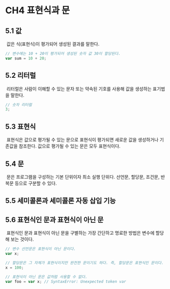 # CH4 표현식과 문

## 5.1 값

&nbsp;값은 식(표현식)이 평가되어 생성된 결과를 말한다.

```javascript
// 변수에는 10 + 20이 평가되어 생성된 숫자 값 30이 할당된다.
var sum = 10 + 20;
```

## 5.2 리터럴

&nbsp;리터럴은 사람이 이해할 수 있는 문자 또는 약속된 기호를 사용해 값을 생성하는 표기법을 말한다.

```javascript
// 숫자 리터럴
3;
```

## 5.3 표현식

&nbsp;표현식은 값으로 평가될 수 있는 문으로 표현식이 평가되면 새로운 값을 생성하거나 기존값을 참조한다. 값으로 평가될 수 있는 문은 모두 표현식이다.

## 5.4 문

&nbsp;문은 프로그램을 구성하는 기본 단위이자 최소 실행 단위다. 선언문, 할당문, 조건문, 반복문 등으로 구분할 수 있다.

## 5.5 세미콜론과 세미콜론 자동 삽입 기능

## 5.6 표현식인 문과 표현식이 아닌 문

&nbsp;표현식인 문과 표현식이 아닌 문을 구별하는 가장 간단하고 명료한 방법은 변수에 할당해 보는 것이다.

```javascript
// 변수 선언문은 표현식이 아닌 문이다.
var x;

// 할당문은 그 자체가 표현식이지만 완전한 문이기도 하다. 즉, 할당문은 표현식인 문이다.
x = 100;

// 표현식이 아닌 문은 값처럼 사용할 수 없다.
var foo = var x; // SyntaxError: Unexpected token var
```
